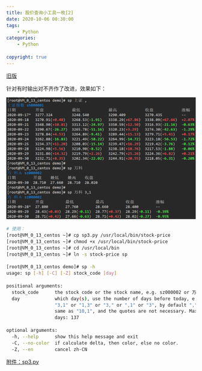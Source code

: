 ```yaml
---
title: 股价查询小工具一枚[2]
date: 2020-10-06 00:30:00
tags:    
    - Python
categories:
	- Python

copyright: true
---
```




[旧版](../tools-stock-price/)

针对有时输出对不齐作了改进，效果如下：

![image-20200928004218980](../../assets/images2020/stock-price-plus-01_20201008163516.png)



<!-- more -->



```sh
# 使用：
[root@VM_0_13_centos ~]# cp sp3.py /usr/local/bin/stock-price
[root@VM_0_13_centos ~]# chmod +x /usr/local/bin/stock-price
[root@VM_0_13_centos ~]# cd /usr/local/bin
[root@VM_0_13_centos ~]# ln -s stock-price sp

[root@VM_0_13_centos demo]# sp -h
usage: sp [-h] [-C] [-Z] stock_code [day]

positional arguments:
  stock_code      the stock code or the stock name, e.g. sz000002 or 万科A
  day             which day(s), use the number of days before today, e.g.
                  "3,1" or "1,3" or "3," or ",1" or "3", by default "," is the
                  same as "10,1", and the quotes are not necessary. Maximum
                  days: 137

optional arguments:
  -h, --help      show this help message and exit
  -C, --no-color  if calculate delta, then color, else no color.
  -Z, --en        cancel zh-CN
```



[附件：sp3.py](/assets/files/sp3.py)

